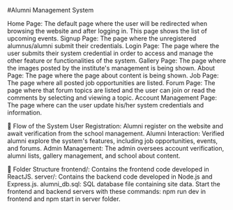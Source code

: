#Alumni Management System 

Home Page: The default page where the user will be redirected when browsing the website and after logging in. This page shows the list of upcoming events.
Signup Page: The page where the unregistered alumnus/alumni submit their credentials.
Login Page: The page where the user submits their system credential in order to access and manage the other feature or functionalities of the system.
Gallery Page: The page where the images posted by the institute's management is being shown.
About Page: The page where the page about content is being shown.
Job Page: The page where all posted job opportunities are listed.
Forum Page: The page where that forum topics are listed and the user can join or read the comments by selecting and viewing a topic.
Account Management Page: The page where can the user update his/her system credentials and information.

🔄 Flow of the System
User Registration: Alumni register on the website and await verification from the school management.
Alumni Interaction: Verified alumni explore the system's features, including job opportunities, events, and forums.
Admin Management: The admin oversees account verification, alumni lists, gallery management, and school about content.

📂 Folder Structure
frontend/: Contains the frontend code developed in ReactJS.
server/: Contains the backend code developed in Node.js and Express.js.
alumni_db.sql: SQL database file containing site data.
Start the frontend and backend servers with these commands: npm run dev in frontend and npm start in server folder.
